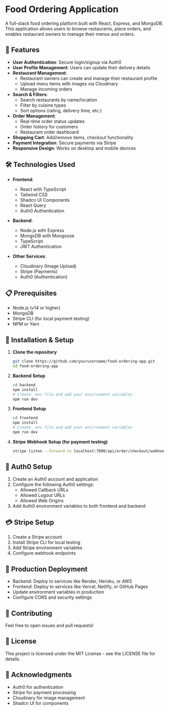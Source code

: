 # Food Ordering Application

A full-stack food ordering platform built with React, Express, and MongoDB. This application allows users to browse restaurants, place orders, and enables restaurant owners to manage their menus and orders.

## 🚀 Features

- **User Authentication**: Secure login/signup via Auth0
- **User Profile Management**: Users can update their delivery details
- **Restaurant Management**:
  - Restaurant owners can create and manage their restaurant profile
  - Upload menu items with images via Cloudinary
  - Manage incoming orders
- **Search & Filters**:
  - Search restaurants by name/location
  - Filter by cuisine types
  - Sort options (rating, delivery time, etc.)
- **Order Management**:
  - Real-time order status updates
  - Order history for customers
  - Restaurant order dashboard
- **Shopping Cart**: Add/remove items, checkout functionality
- **Payment Integration**: Secure payments via Stripe
- **Responsive Design**: Works on desktop and mobile devices

## 🛠️ Technologies Used

- **Frontend**:
  - React with TypeScript
  - Tailwind CSS
  - Shadcn UI Components
  - React Query
  - Auth0 Authentication

- **Backend**:
  - Node.js with Express
  - MongoDB with Mongoose
  - TypeScript
  - JWT Authentication

- **Other Services**:
  - Cloudinary (Image Upload)
  - Stripe (Payments)
  - Auth0 (Authentication)

## 📋 Prerequisites

- Node.js (v14 or higher)
- MongoDB
- Stripe CLI (for local payment testing)
- NPM or Yarn

## 🚀 Installation & Setup

1. **Clone the repository**
   ```bash
   git clone https://github.com/yourusername/food-ordering-app.git
   cd food-ordering-app
   ```

2. **Backend Setup**
   ```bash
   cd backend
   npm install
   # Create .env file and add your environment variables
   npm run dev
   ```

3. **Frontend Setup**
   ```bash
   cd frontend
   npm install
   # Create .env file and add your environment variables
   npm run dev
   ```

4. **Stripe Webhook Setup (for payment testing)**
   ```bash
   stripe listen --forward-to localhost:7000/api/order/checkout/webhook
   ```


## 🔑 Auth0 Setup

1. Create an Auth0 account and application
2. Configure the following Auth0 settings:
   - Allowed Callback URLs
   - Allowed Logout URLs
   - Allowed Web Origins
3. Add Auth0 environment variables to both frontend and backend

## 💳 Stripe Setup

1. Create a Stripe account
2. Install Stripe CLI for local testing
3. Add Stripe environment variables
4. Configure webhook endpoints

## 🌟 Production Deployment

- Backend: Deploy to services like Render, Heroku, or AWS
- Frontend: Deploy to services like Vercel, Netlify, or GitHub Pages
- Update environment variables in production
- Configure CORS and security settings

## 🤝 Contributing

Feel free to open issues and pull requests!

## 📄 License

This project is licensed under the MIT License - see the LICENSE file for details.

## 🙏 Acknowledgments

- Auth0 for authentication
- Stripe for payment processing
- Cloudinary for image management
- Shadcn UI for components